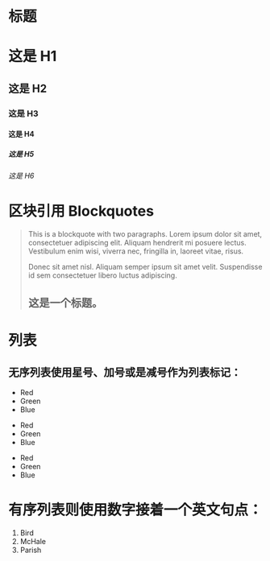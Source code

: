 # 标题
# 这是 H1

## 这是 H2

### 这是 H3

#### 这是 H4

##### 这是 H5

###### 这是 H6
# 区块引用 Blockquotes
> This is a blockquote with two paragraphs. Lorem ipsum dolor sit amet,
> consectetuer adipiscing elit. Aliquam hendrerit mi posuere lectus.
> Vestibulum enim wisi, viverra nec, fringilla in, laoreet vitae, risus.
> 
> Donec sit amet nisl. Aliquam semper ipsum sit amet velit. Suspendisse
> id sem consectetuer libero luctus adipiscing.
> ## 这是一个标题。

# 列表
## 无序列表使用星号、加号或是减号作为列表标记：
*   Red
*   Green
*   Blue
+   Red
+   Green
+   Blue
-   Red
-   Green
-   Blue

# 有序列表则使用数字接着一个英文句点：
1.  Bird
2.  McHale
3.  Parish


[foo]: http://example.com/  "Optional Title Here"
[foo]: http://example.com/  'Optional Title Here'
[foo]: http://example.com/  (Optional Title Here)